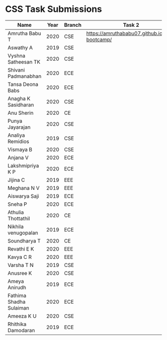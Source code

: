 # CSS Task Submissions

| Name                   |Year  |Branch | Task 2                                                       |
|------------------------|------|-------|--------------------------------------------------------------|
| Amrutha Babu T         | 2020 | CSE   | https://amruthababu07.github.io/she-bootcamp/              |
| Aswathy A              | 2019 | CSE   |               |
| Vyshna Satheesan TK    | 2020 | CSE   |          |
| Shivani Padmanabhan    | 2020 | ECE   |                |
| Tansa Deona Babs       | 2020 | ECE   |             |
| Anagha K Sasidharan    | 2020 | CSE   |        |
| Anu Sherin             | 2020 | CE    |                       |
| Punya Jayarajan        | 2020 | CSE   |                       |
| Analiya Remidios       | 2019 | CSE   |              |
| Vismaya B              | 2020 | CSE   |             |
| Anjana V               | 2020 | ECE   |                   |
| Lakshmipriya K P       | 2020 | ECE   |      |
| Jijina C               | 2019 | EEE   |       |
| Meghana N V            | 2019 | EEE   |                     |
| Aiswarya Saji          | 2019 | ECE   |            |
| Sneha P                | 2020 | ECE   |               |
| Athulia Thottathil     | 2020 | CE    |           |
| Nikhila venugopalan    | 2019 | ECE   |      |
| Soundharya T           | 2020 | CE    |                      |
| Revathi E K            | 2020 | EEE   |              |
| Kavya C R              | 2020 | EEE   |                |
| Varsha T N             | 2019 | CSE   |     |
| Anusree K              | 2020 | CSE   |             |
| Ameya Anirudh          | 2019 | ECE   |                |
| Fathima Shadha Sulaiman| 2020 | ECE   |                        |
| Ameeza K U             | 2020 | CSE   |           |
| Rhithika Damodaran     | 2019 | ECE   ||

